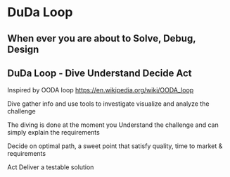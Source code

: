 # DuDa Loop
## When ever you are about to Solve, Debug, Design
## DuDa Loop - Dive Understand Decide Act

Inspired by OODA loop https://en.wikipedia.org/wiki/OODA_loop



Dive gather info and use tools to investigate visualize and analyze the challenge

The diving is done at the moment you Understand the challenge and can simply explain the requirements

Decide on optimal path, a sweet point that satisfy quality, time to market & requirements

Act Deliver a testable solution

